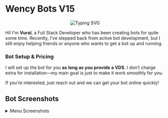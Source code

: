 # Wency Bots V15

<p align="center">
  <img src="https://readme-typing-svg.herokuapp.com?size=25&duration=4000&color=0e75b6&center=true&vCenter=true&lines=Hi%2C+I%27m+Wency!;+%26+Full+Stack+Developer;Always+Learning+New+Things" alt="Typing SVG" />
</p>

Hi! I'm **Vural**, a Full Stack Developer who has been creating bots for quite some time. Recently, I’ve stepped back from active bot development, but I still enjoy helping friends or anyone who wants to get a bot up and running.

### Bot Setup & Pricing
I will set up the bot for you **as long as you provide a VDS**. I don’t charge extra for installation—my main goal is just to make it work smoothly for you.

If you’re interested, just reach out and we can get your bot online quickly!

## Bot Screenshots

<details>
  <summary>Menu Screenshots</summary>

  ![Menu Screenshot 1](https://raw.githubusercontent.com/vuradez/wency-bots/main/assets/menus.png)
  
</details>
